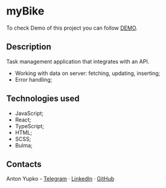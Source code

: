 # myBike

 To check Demo of this project you can follow [DEMO](https://ayupko.github.io/TodoApp/).

## Description
Task management application that integrates with an API.
- Working with data on server: fetching, updating, inserting;
- Error handling;

## Technologies used
- JavaScript;
- React;
- TypeScript;
- HTML;
- SCSS;
- Bulma;

## Contacts
Anton Yupko - [Telegram](https://t.me/Yupko_Anton) · [LinkedIn](https://www.linkedin.com/in/anton-yupko-6109a3272/) · [GitHub](https://github.com/AYupko)
